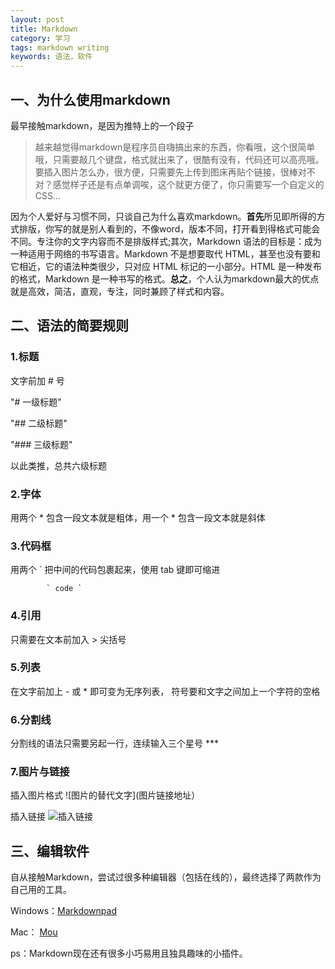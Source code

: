 ```yaml
---
layout: post
title: Markdown
category: 学习
tags: markdown writing
keywords: 语法，软件
---
```



## 一、为什么使用markdown 

最早接触markdown，是因为推特上的一个段子   
> 越来越觉得markdown是程序员自嗨搞出来的东西，你看哦，这个很简单哦，只需要敲几个键盘，格式就出来了，很酷有没有，代码还可以高亮哦。要插入图片怎么办，很方便，只需要先上传到图床再贴个链接，很棒对不对？感觉样子还是有点单调唉，这个就更方便了，你只需要写一个自定义的CSS...

因为个人爱好与习惯不同，只谈自己为什么喜欢markdown。**首先**所见即所得的方式排版，你写的就是别人看到的，不像word，版本不同，打开看到得格式可能会不同。专注你的文字内容而不是排版样式;其次，Markdown 语法的目标是：成为一种适用于网络的书写语言。Markdown 不是想要取代 HTML，甚至也没有要和它相近，它的语法种类很少，只对应 HTML 标记的一小部分。HTML 是一种发布的格式，Markdown 是一种书写的格式。**总之**，个人认为markdown最大的优点就是高效，简洁，直观，专注，同时兼顾了样式和内容。

## 二、语法的简要规则

### 1.标题

文字前加 # 号

"# 一级标题"

"## 二级标题"

"### 三级标题"

以此类推，总共六级标题

### 2.字体

用两个 * 包含一段文本就是粗体，用一个 * 包含一段文本就是斜体


### 3.代码框

用两个  `  把中间的代码包裹起来，使用 tab 键即可缩进

  			` code ` 

### 4.引用

只需要在文本前加入 > 尖括号

### 5.列表

在文字前加上 - 或 * 即可变为无序列表， 符号要和文字之间加上一个字符的空格


### 6.分割线

分割线的语法只需要另起一行，连续输入三个星号 ***

### 7.图片与链接

插入图片格式  ![图片的替代文字](图片链接地址）

插入链接
![插入链接](http://7xtcpz.com1.z0.glb.clouddn.com/%E6%8F%92%E5%85%A5%E9%93%BE%E6%8E%A5.JPG)

## 三、编辑软件

自从接触Markdown，尝试过很多种编辑器（包括在线的），最终选择了两款作为自己用的工具。 

Windows：[Markdownpad][1]  

Mac： [Mou][2]  

ps：Markdown现在还有很多小巧易用且独具趣味的小插件。

[1]:http://25.io/mou/
[2]:http://www.markdownpad.com/


    